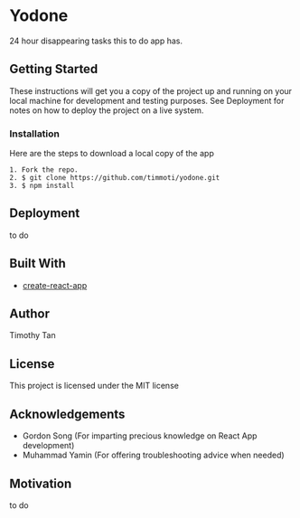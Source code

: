 # Yodone

24 hour disappearing tasks this to do app has.

## Getting Started
These instructions will get you a copy of the project up and running on your local machine for development and testing purposes. See Deployment for notes on how to deploy the project on a live system.

### Installation
Here are the steps to download a local copy of the app

```
1. Fork the repo.
2. $ git clone https://github.com/timmoti/yodone.git
3. $ npm install 
```

## Deployment
to do

## Built With
- [create-react-app](https://www.npmjs.com/package/create-react-app)

## Author
Timothy Tan

## License
This project is licensed under the MIT license

## Acknowledgements
- Gordon Song (For imparting precious knowledge on React App development)
- Muhammad Yamin (For offering troubleshooting advice when needed)

## Motivation
to do

 
